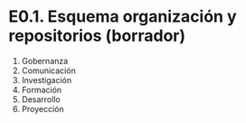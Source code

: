 # E0.1. Esquema organización y repositorios (borrador)

1. Gobernanza
2. Comunicación
3. Investigación
4. Formación
5. Desarrollo
6. Proyección